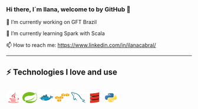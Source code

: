 ### Hi there, I´m Ilana, welcome to by GitHub 👋

 🔭 I’m currently working on GFT Brazil
 
 🌱 I’m currently learning Spark with Scala
 
 📫 How to reach me: https://www.linkedin.com/in/ilanacabral/
 
 <hr />



## ⚡ Technologies I love and use
  
<div style="display: inline_block"><br>
  <img align="center" alt="Java" height="30" width="40" src="https://raw.githubusercontent.com/devicons/devicon/master/icons/java/java-plain.svg">
  <img align="center" alt="Spring" height="30" width="40" src="https://raw.githubusercontent.com/devicons/devicon/master/icons/spring/spring-original.svg">
  <img align="center" alt="Docker" height="30" width="40" src="https://raw.githubusercontent.com/devicons/devicon/master/icons/docker/docker-original.svg">
  <img align="center" alt="AWS" height="30" width="40" src="https://raw.githubusercontent.com/devicons/devicon/master/icons/amazonwebservices/amazonwebservices-original.svg">
  <img align="center" alt="MySQL" height="30" width="40" src="https://raw.githubusercontent.com/devicons/devicon/master/icons/mysql/mysql-original.svg">
 <img align="center" alt="Scala" height="30" width="40" src="https://raw.githubusercontent.com/devicons/devicon/master/icons/scala/scala-original.svg">
 <img align="center" alt="Python" height="30" width="40" src="https://raw.githubusercontent.com/devicons/devicon/master/icons/python/python-original.svg">
 
                                                              
</div>
 
<!--
**ilanacabral/ilanacabral** is a ✨ _special_ ✨ repository because its `README.md` (this file) appears on your GitHub profile.

Here are some ideas to get you started:

<div align="center">
  <a href="https://github.com/ilanacabral">
  <img height="180em" src="https://github-readme-stats.vercel.app/api?username=ilanacabral&show_icons=true&theme=gradient&include_all_commits=true&count_private=true"/>
  <img height="180em" src="https://github-readme-stats.vercel.app/api/top-langs/?username=ilanacabral&layout=compact&langs_count=7&theme=gradient"/>
</div>

- 👯 I’m looking to collaborate on ...
- 🤔 I’m looking for help with ...
- 💬 Ask me about ...

- 😄 Pronouns: ...
- ⚡ Fun fact: ...
-->

